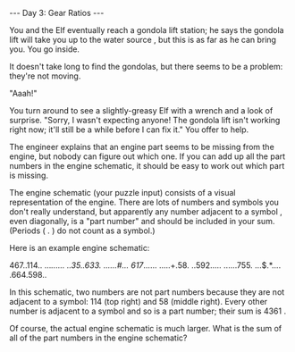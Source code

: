 --- Day 3: Gear Ratios ---

   You and the Elf eventually reach a gondola lift station; he says the
   gondola lift will take you up to the water source , but this is as far
   as he can bring you. You go inside.

   It doesn't take long to find the gondolas, but there seems to be a
   problem: they're not moving.

   "Aaah!"

   You turn around to see a slightly-greasy Elf with a wrench and a look
   of surprise. "Sorry, I wasn't expecting anyone! The gondola lift isn't
   working right now; it'll still be a while before I can fix it." You
   offer to help.

   The engineer explains that an engine part seems to be missing from the
   engine, but nobody can figure out which one. If you can add up all the
   part numbers in the engine schematic, it should be easy to work out
   which part is missing.

   The engine schematic (your puzzle input) consists of a visual
   representation of the engine. There are lots of numbers and symbols you
   don't really understand, but apparently any number adjacent to a symbol
   , even diagonally, is a "part number" and should be included in your
   sum. (Periods ( . ) do not count as a symbol.)

   Here is an example engine schematic:

   467..114..
...*......
..35..633.
......#...
617*......
.....+.58.
..592.....
......755.
...$.*....
.664.598..


   In this schematic, two numbers are not part numbers because they are
   not adjacent to a symbol: 114 (top right) and 58 (middle right). Every
   other number is adjacent to a symbol and so is a part number; their sum
   is 4361 .

   Of course, the actual engine schematic is much larger. What is the sum
   of all of the part numbers in the engine schematic?
